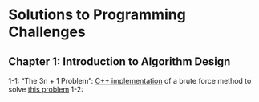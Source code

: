 # Solutions to Programming Challenges

## Chapter 1: Introduction to Algorithm Design

1-1: “The 3n + 1 Problem”: [C++ implementation](https://) of a brute force method to solve [this problem](https://onlinejudge.org/index.php?option=onlinejudge&Itemid=8&page=show_problem&problem=36)
1-2: 
